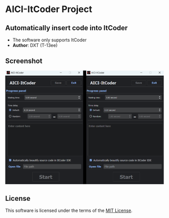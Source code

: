 # AICI-ItCoder Project

## Automatically insert code into ItCoder

- The software only supports ItCoder
- **Author**: DXT (T-13ee)

## Screenshot

![Screenshot](https://github.com/t13ee/AICI-ItCoder/blob/main/AICI-ItCoder.png)

## License

This software is licensed under the terms of the [MIT License](LICENSE).
